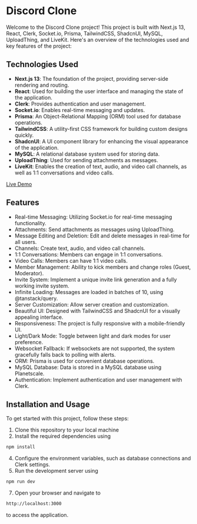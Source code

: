 # Discord Clone

Welcome to the Discord Clone project! This project is built with Next.js 13, React, Clerk, Socket.io, Prisma, TailwindCSS, ShadcnUI, MySQL, UploadThing, and LiveKit. Here's an overview of the technologies used and key features of the project:
## Technologies Used
- **Next.js 13**: The foundation of the project, providing server-side rendering and routing.
- **React**: Used for building the user interface and managing the state of the application.
- **Clerk**: Provides authentication and user management.
- **Socket.io**: Enables real-time messaging and updates.
- **Prisma**: An Object-Relational Mapping (ORM) tool used for database operations.
- **TailwindCSS**: A utility-first CSS framework for building custom designs quickly.
- **ShadcnUI**: A UI component library for enhancing the visual appearance of the application.
- **MySQL**: A relational database system used for storing data.
- **UploadThing**: Used for sending attachments as messages.
- **LiveKit**: Enables the creation of text, audio, and video call channels, as well as 1:1 conversations and video calls.

[Live Demo](https://discord-production-b40f.up.railway.app/)

## Features
- Real-time Messaging: Utilizing Socket.io for real-time messaging functionality.
- Attachments: Send attachments as messages using UploadThing.
- Message Editing and Deletion: Edit and delete messages in real-time for all users.
- Channels: Create text, audio, and video call channels.
- 1:1 Conversations: Members can engage in 1:1 conversations.
- Video Calls: Members can have 1:1 video calls.
- Member Management: Ability to kick members and change roles (Guest, Moderator).
- Invite System: Implement a unique invite link generation and a fully working invite system.
- Infinite Loading: Messages are loaded in batches of 10, using @tanstack/query.
- Server Customization: Allow server creation and customization.
- Beautiful UI: Designed with TailwindCSS and ShadcnUI for a visually appealing interface.
- Responsiveness: The project is fully responsive with a mobile-friendly UI.
- Light/Dark Mode: Toggle between light and dark modes for user preference.
- Websocket Fallback: If websockets are not supported, the system gracefully falls back to polling with alerts.
- ORM: Prisma is used for convenient database operations.
- MySQL Database: Data is stored in a MySQL database using Planetscale.
- Authentication: Implement authentication and user management with Clerk.

## Installation and Usage

To get started with this project, follow these steps:
1. Clone this repository to your local machine
2. Install the required dependencies using
 ```bash
 npm install
 ```
4. Configure the environment variables, such as database connections and Clerk settings.
5. Run the development server using
```bash
npm run dev
```
7. Open your browser and navigate to
```bash
http://localhost:3000
```
   to access the application.
